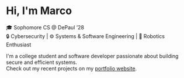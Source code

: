 # Hi, I'm Marco

🎓 Sophomore CS @ DePaul ’28  
🔒 Cybersecurity | ⚙️ Systems & Software Engineering | 🤖 Robotics Enthusiast  

I'm a college student and software developer passionate about building secure and efficient systems.  
Check out my recent projects on my [portfolio website](https://mardigiorgio.github.io/portfolio-site/).
